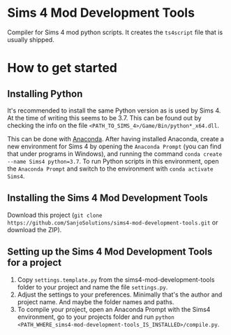 # Sims 4 Mod Development Tools

Compiler for Sims 4 mod python scripts. It creates the `ts4script` file that is usually shipped.

# How to get started

## Installing Python

It's recommended to install the same Python version as is used by Sims 4. At the time of writing this seems to be 3.7. This can be found out by checking the info on the file `<PATH_TO_SIMS_4>/Game/Bin/python*_x64.dll`.

This can be done with [Anaconda](https://www.anaconda.com/download/success). After having installed Anaconda, create a new environment for Sims 4 by opening the `Anaconda Prompt` (you can find that under programs in Windows), and running the command `conda create --name Sims4 python=3.7`. To run Python scripts in this environment, open the `Anaconda Prompt` and switch to the environment with `conda activate Sims4`.

## Installing the Sims 4 Mod Development Tools

Download this project (`git clone https://github.com/SanjoSolutions/sims4-mod-development-tools.git` or download the ZIP).

## Setting up the Sims 4 Mod Development Tools for a project

1. Copy `settings.template.py` from the sims4-mod-development-tools folder to your project and name the file `settings.py`.
2. Adjust the settings to your preferences. Minimally that's the author and project name. And maybe the folder names and paths.
3. To compile your project, open an Anaconda Prompt with the Sims4 environment, go to your projects folder and run `python <PATH_WHERE_sims4-mod-development-tools_IS_INSTALLED>/compile.py`.
